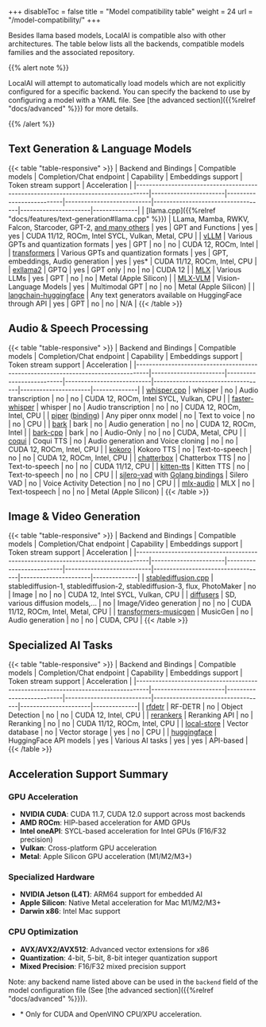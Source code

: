 
+++
disableToc = false
title = "Model compatibility table"
weight = 24
url = "/model-compatibility/"
+++

Besides llama based models, LocalAI is compatible also with other architectures. The table below lists all the backends, compatible models families and the associated repository.

{{% alert note %}}

LocalAI will attempt to automatically load models which are not explicitly configured for a specific backend. You can specify the backend to use by configuring a model with a YAML file. See [the advanced section]({{%relref "docs/advanced" %}}) for more details.

{{% /alert %}}

## Text Generation & Language Models

{{< table "table-responsive" >}}
| Backend and Bindings                                                             | Compatible models     | Completion/Chat endpoint | Capability | Embeddings support                | Token stream support | Acceleration |
|----------------------------------------------------------------------------------|-----------------------|--------------------------|---------------------------|-----------------------------------|----------------------|--------------|
| [llama.cpp]({{%relref "docs/features/text-generation#llama.cpp" %}})        | LLama, Mamba, RWKV, Falcon, Starcoder, GPT-2, [and many others](https://github.com/ggerganov/llama.cpp?tab=readme-ov-file#description) | yes                      | GPT and Functions                        | yes | yes                  | CUDA 11/12, ROCm, Intel SYCL, Vulkan, Metal, CPU |
| [vLLM](https://github.com/vllm-project/vllm)        | Various GPTs and quantization formats | yes                      | GPT             | no | no                  | CUDA 12, ROCm, Intel |
| [transformers](https://github.com/huggingface/transformers) | Various GPTs and quantization formats  | yes                      | GPT, embeddings, Audio generation            | yes | yes*                  | CUDA 11/12, ROCm, Intel, CPU |
| [exllama2](https://github.com/turboderp-org/exllamav2)  | GPTQ                   | yes                       | GPT only                  | no                               | no                   | CUDA 12 |
| [MLX](https://github.com/ml-explore/mlx-lm)        | Various LLMs               | yes                       | GPT                        | no                                | no                   | Metal (Apple Silicon) |
| [MLX-VLM](https://github.com/Blaizzy/mlx-vlm)        | Vision-Language Models               | yes                       | Multimodal GPT                        | no                                | no                   | Metal (Apple Silicon) |
| [langchain-huggingface](https://github.com/tmc/langchaingo)                                                                    | Any text generators available on HuggingFace through API | yes                      | GPT                        | no                                | no                   | N/A |
{{< /table >}}

## Audio & Speech Processing

{{< table "table-responsive" >}}
| Backend and Bindings                                                             | Compatible models     | Completion/Chat endpoint | Capability | Embeddings support                | Token stream support | Acceleration |
|----------------------------------------------------------------------------------|-----------------------|--------------------------|---------------------------|-----------------------------------|----------------------|--------------|
| [whisper.cpp](https://github.com/ggml-org/whisper.cpp)         | whisper               | no                       | Audio transcription                 | no                                | no                   | CUDA 12, ROCm, Intel SYCL, Vulkan, CPU |
| [faster-whisper](https://github.com/SYSTRAN/faster-whisper)         | whisper               | no                       | Audio transcription                 | no                                | no                   | CUDA 12, ROCm, Intel, CPU |
| [piper](https://github.com/rhasspy/piper) ([binding](https://github.com/mudler/go-piper))                                                                     | Any piper onnx model | no                      | Text to voice                        | no                                | no                   | CPU |
| [bark](https://github.com/suno-ai/bark)  | bark                   | no                       | Audio generation                  | no                               | no                   | CUDA 12, ROCm, Intel |
| [bark-cpp](https://github.com/PABannier/bark.cpp)        | bark               | no                       | Audio-Only                 | no                                | no                   | CUDA, Metal, CPU |
| [coqui](https://github.com/idiap/coqui-ai-TTS) | Coqui TTS    | no                       | Audio generation and Voice cloning    | no                               | no                   | CUDA 12, ROCm, Intel, CPU |
| [kokoro](https://github.com/hexgrad/kokoro) | Kokoro TTS    | no                       | Text-to-speech    | no                               | no                   | CUDA 12, ROCm, Intel, CPU |
| [chatterbox](https://github.com/resemble-ai/chatterbox) | Chatterbox TTS    | no                       | Text-to-speech    | no                               | no                   | CUDA 11/12, CPU |
| [kitten-tts](https://github.com/KittenML/KittenTTS) | Kitten TTS    | no                       | Text-to-speech    | no                               | no                   | CPU |
| [silero-vad](https://github.com/snakers4/silero-vad) with [Golang bindings](https://github.com/streamer45/silero-vad-go) | Silero VAD    | no                       | Voice Activity Detection    | no                               | no                   | CPU |
| [mlx-audio](https://github.com/Blaizzy/mlx-audio) | MLX | no                       | Text-tospeech    | no                               | no                   | Metal (Apple Silicon) |
{{< /table >}}

## Image & Video Generation

{{< table "table-responsive" >}}
| Backend and Bindings                                                             | Compatible models     | Completion/Chat endpoint | Capability | Embeddings support                | Token stream support | Acceleration |
|----------------------------------------------------------------------------------|-----------------------|--------------------------|---------------------------|-----------------------------------|----------------------|--------------|
| [stablediffusion.cpp](https://github.com/leejet/stable-diffusion.cpp)         | stablediffusion-1, stablediffusion-2, stablediffusion-3, flux, PhotoMaker               | no                       | Image                 | no                                | no                   | CUDA 12, Intel SYCL, Vulkan, CPU |
| [diffusers](https://github.com/huggingface/diffusers)  | SD, various diffusion models,...                   | no                       | Image/Video generation    | no                               | no                   | CUDA 11/12, ROCm, Intel, Metal, CPU |
| [transformers-musicgen](https://github.com/huggingface/transformers)  | MusicGen                    | no                       | Audio generation                | no                               | no                   | CUDA, CPU |
{{< /table >}}

## Specialized AI Tasks

{{< table "table-responsive" >}}
| Backend and Bindings                                                             | Compatible models     | Completion/Chat endpoint | Capability | Embeddings support                | Token stream support | Acceleration |
|----------------------------------------------------------------------------------|-----------------------|--------------------------|---------------------------|-----------------------------------|----------------------|--------------|
| [rfdetr](https://github.com/roboflow/rf-detr) | RF-DETR    | no                       | Object Detection    | no                               | no                   | CUDA 12, Intel, CPU |
| [rerankers](https://github.com/AnswerDotAI/rerankers) | Reranking API    | no                       | Reranking   | no                               | no                   | CUDA 11/12, ROCm, Intel, CPU |
| [local-store](https://github.com/mudler/LocalAI) | Vector database    | no                       | Vector storage   | yes                               | no                   | CPU |
| [huggingface](https://huggingface.co/docs/hub/en/api) | HuggingFace API models    | yes                       | Various AI tasks   | yes                               | yes                   | API-based |
{{< /table >}}

## Acceleration Support Summary

### GPU Acceleration
- **NVIDIA CUDA**: CUDA 11.7, CUDA 12.0 support across most backends
- **AMD ROCm**: HIP-based acceleration for AMD GPUs
- **Intel oneAPI**: SYCL-based acceleration for Intel GPUs (F16/F32 precision)
- **Vulkan**: Cross-platform GPU acceleration
- **Metal**: Apple Silicon GPU acceleration (M1/M2/M3+)

### Specialized Hardware
- **NVIDIA Jetson (L4T)**: ARM64 support for embedded AI
- **Apple Silicon**: Native Metal acceleration for Mac M1/M2/M3+
- **Darwin x86**: Intel Mac support

### CPU Optimization
- **AVX/AVX2/AVX512**: Advanced vector extensions for x86
- **Quantization**: 4-bit, 5-bit, 8-bit integer quantization support
- **Mixed Precision**: F16/F32 mixed precision support

Note: any backend name listed above can be used in the `backend` field of the model configuration file (See [the advanced section]({{%relref "docs/advanced" %}})).

- \* Only for CUDA and OpenVINO CPU/XPU acceleration.
